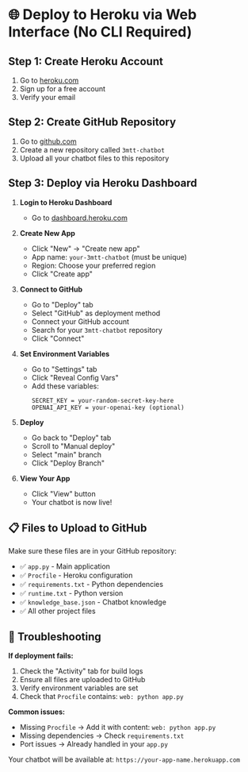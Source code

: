 # 🌐 Deploy to Heroku via Web Interface (No CLI Required)

## Step 1: Create Heroku Account
1. Go to [heroku.com](https://heroku.com)
2. Sign up for a free account
3. Verify your email

## Step 2: Create GitHub Repository
1. Go to [github.com](https://github.com)
2. Create a new repository called `3mtt-chatbot`
3. Upload all your chatbot files to this repository

## Step 3: Deploy via Heroku Dashboard
1. **Login to Heroku Dashboard**
   - Go to [dashboard.heroku.com](https://dashboard.heroku.com)

2. **Create New App**
   - Click "New" → "Create new app"
   - App name: `your-3mtt-chatbot` (must be unique)
   - Region: Choose your preferred region
   - Click "Create app"

3. **Connect to GitHub**
   - Go to "Deploy" tab
   - Select "GitHub" as deployment method
   - Connect your GitHub account
   - Search for your `3mtt-chatbot` repository
   - Click "Connect"

4. **Set Environment Variables**
   - Go to "Settings" tab
   - Click "Reveal Config Vars"
   - Add these variables:
     ```
     SECRET_KEY = your-random-secret-key-here
     OPENAI_API_KEY = your-openai-key (optional)
     ```

5. **Deploy**
   - Go back to "Deploy" tab
   - Scroll to "Manual deploy"
   - Select "main" branch
   - Click "Deploy Branch"

6. **View Your App**
   - Click "View" button
   - Your chatbot is now live!

## 📋 Files to Upload to GitHub

Make sure these files are in your GitHub repository:
- ✅ `app.py` - Main application
- ✅ `Procfile` - Heroku configuration
- ✅ `requirements.txt` - Python dependencies
- ✅ `runtime.txt` - Python version
- ✅ `knowledge_base.json` - Chatbot knowledge
- ✅ All other project files

## 🔧 Troubleshooting

**If deployment fails:**
1. Check the "Activity" tab for build logs
2. Ensure all files are uploaded to GitHub
3. Verify environment variables are set
4. Check that `Procfile` contains: `web: python app.py`

**Common issues:**
- Missing `Procfile` → Add it with content: `web: python app.py`
- Missing dependencies → Check `requirements.txt`
- Port issues → Already handled in your `app.py`

Your chatbot will be available at:
`https://your-app-name.herokuapp.com`